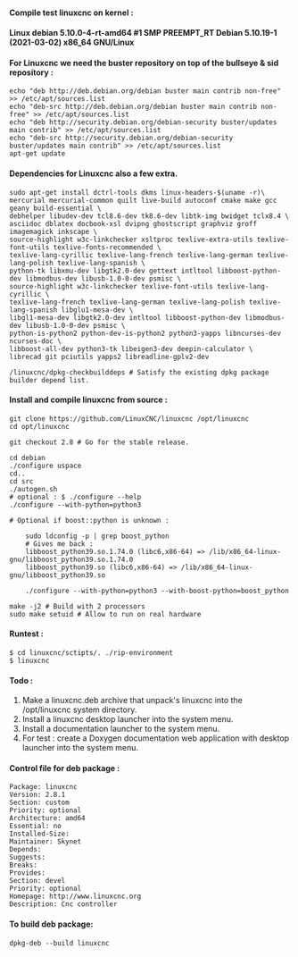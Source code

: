 
#### Compile test linuxcnc on kernel :
#### Linux debian 5.10.0-4-rt-amd64 #1 SMP PREEMPT_RT Debian 5.10.19-1 (2021-03-02) x86_64 GNU/Linux

#### For Linuxcnc we need the buster repository on top of the bullseye & sid repository :

	echo "deb http://deb.debian.org/debian buster main contrib non-free" >> /etc/apt/sources.list 
	echo "deb-src http://deb.debian.org/debian buster main contrib non-free" >> /etc/apt/sources.list
	echo "deb http://security.debian.org/debian-security buster/updates main contrib" >> /etc/apt/sources.list 
	echo "deb-src http://security.debian.org/debian-security buster/updates main contrib" >> /etc/apt/sources.list 
	apt-get update

#### Dependencies for Linuxcnc also a few extra.

	sudo apt-get install dctrl-tools dkms linux-headers-$(uname -r)\
	mercurial mercurial-common quilt live-build autoconf cmake make gcc geany build-essential \
	debhelper libudev-dev tcl8.6-dev tk8.6-dev libtk-img bwidget tclx8.4 \
	asciidoc dblatex docbook-xsl dvipng ghostscript graphviz groff imagemagick inkscape \
	source-highlight w3c-linkchecker xsltproc texlive-extra-utils texlive-font-utils texlive-fonts-recommended \
	texlive-lang-cyrillic texlive-lang-french texlive-lang-german texlive-lang-polish texlive-lang-spanish \
	python-tk libxmu-dev libgtk2.0-dev gettext intltool libboost-python-dev libmodbus-dev libusb-1.0-0-dev psmisc \
	source-highlight w3c-linkchecker texlive-font-utils texlive-lang-cyrillic \
	texlive-lang-french texlive-lang-german texlive-lang-polish texlive-lang-spanish libglu1-mesa-dev \
	libgl1-mesa-dev libgtk2.0-dev intltool libboost-python-dev libmodbus-dev libusb-1.0-0-dev psmisc \
	python-is-python2 python-dev-is-python2 python3-yapps libncurses-dev ncurses-doc \
	libboost-all-dev python3-tk libeigen3-dev deepin-calculator \
	librecad git pciutils yapps2 libreadline-gplv2-dev 
	
	/linuxcnc/dpkg-checkbuilddeps # Satisfy the existing dpkg package builder depend list.
	
#### Install and compile linuxcnc from source :

	git clone https://github.com/LinuxCNC/linuxcnc /opt/linuxcnc
	cd opt/linuxcnc
	
	git checkout 2.8 # Go for the stable release.

	cd debian
	./configure uspace
	cd..
	cd src
	./autogen.sh
	# optional : $ ./configure --help
	./configure --with-python=python3 
	
	# Optional if boost::python is unknown :
	
		sudo ldconfig -p | grep boost_python
		# Gives me back :
		libboost_python39.so.1.74.0 (libc6,x86-64) => /lib/x86_64-linux-gnu/libboost_python39.so.1.74.0
		libboost_python39.so (libc6,x86-64) => /lib/x86_64-linux-gnu/libboost_python39.so

		./configure --with-python=python3 --with-boost-python=boost_python
	
	make -j2 # Build with 2 processors
	sudo make setuid # Allow to run on real hardware 

#### Runtest :

	$ cd linuxcnc/sctipts/. ./rip-environment
	$ linuxcnc
	
#### Todo : 

1. Make a linuxcnc.deb archive that unpack's linuxcnc into the /opt/linuxcnc system directory.
2. Install a linuxcnc desktop launcher into the system menu.
3. Install a documentation launcher to the system menu.
4. For test : create a Doxygen documentation web application with desktop launcher into the system menu.

#### Control file for deb package :
	Package: linuxcnc
	Version: 2.8.1
	Section: custom
	Priority: optional
	Architecture: amd64
	Essential: no
	Installed-Size: 
	Maintainer: Skynet
	Depends: 
	Suggests: 
	Breaks:
	Provides: 
	Section: devel
	Priority: optional
	Homepage: http://www.linuxcnc.org
	Description: Cnc controller

#### To build deb package:
	dpkg-deb --build linuxcnc


	
